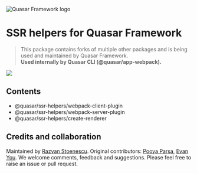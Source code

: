 ![Quasar Framework logo](https://cdn.quasar.dev/logo-v2/header.png)

# SSR helpers for Quasar Framework
> This package contains forks of multiple other packages and is being used and maintained by Quasar Framework.<br>
> **Used internally by Quasar CLI (@quasar/app-webpack).**

<img src="https://img.shields.io/npm/v/%40quasar/ssr-helpers.svg?label=@quasar/ssr-helpers">

## Contents
* @quasar/ssr-helpers/webpack-client-plugin
* @quasar/ssr-helpers/webpack-server-plugin
* @quasar/ssr-helpers/create-renderer

## Credits and collaboration ##

Maintained by [Razvan Stoenescu](https://github.com/rstoenescu). Original contributors: [Pooya Parsa](https://github.com/pi0), [Evan You](https://github.com/yyx990803). We welcome comments, feedback and suggestions.  Please feel free to raise an issue or pull request.
